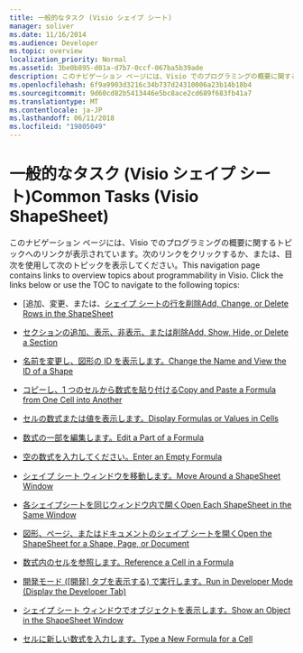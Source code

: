 ```yaml
---
title: 一般的なタスク (Visio シェイプ シート)
manager: soliver
ms.date: 11/16/2014
ms.audience: Developer
ms.topic: overview
localization_priority: Normal
ms.assetid: 3be0b895-d01a-d7b7-0ccf-067ba5b39ade
description: このナビゲーション ページには、Visio でのプログラミングの概要に関するトピックへのリンクが表示されています。次のリンクをクリックするか、または、目次を使用して次のトピックを表示してください。
ms.openlocfilehash: 6f9a9903d3216c34b737d24310006a23b14b18b4
ms.sourcegitcommit: 9d60cd82b5413446e5bc8ace2cd689f683fb41a7
ms.translationtype: MT
ms.contentlocale: ja-JP
ms.lasthandoff: 06/11/2018
ms.locfileid: "19805049"
---
```

# <a name="common-tasks-visio-shapesheet"></a><span data-ttu-id="b80f1-104">一般的なタスク (Visio シェイプ シート)</span><span class="sxs-lookup"><span data-stu-id="b80f1-104">Common Tasks (Visio ShapeSheet)</span></span>

<span data-ttu-id="b80f1-p102">このナビゲーション ページには、Visio でのプログラミングの概要に関するトピックへのリンクが表示されています。次のリンクをクリックするか、または、目次を使用して次のトピックを表示してください。</span><span class="sxs-lookup"><span data-stu-id="b80f1-p102">This navigation page contains links to overview topics about programmability in Visio. Click the links below or use the TOC to navigate to the following topics:</span></span>
  
- <span data-ttu-id="b80f1-107">[追加、変更、または、[シェイプ シートの行を削除](add-change-or-delete-rows-in-the-shapesheet.md)</span><span class="sxs-lookup"><span data-stu-id="b80f1-107">[Add, Change, or Delete Rows in the ShapeSheet](add-change-or-delete-rows-in-the-shapesheet.md)</span></span>
    
- [<span data-ttu-id="b80f1-108">セクションの追加、表示、非表示、または削除</span><span class="sxs-lookup"><span data-stu-id="b80f1-108">Add, Show, Hide, or Delete a Section</span></span>](add-show-hide-or-delete-a-section.md)
    
- [<span data-ttu-id="b80f1-109">名前を変更し、図形の ID を表示します。</span><span class="sxs-lookup"><span data-stu-id="b80f1-109">Change the Name and View the ID of a Shape</span></span>](change-the-name-and-view-the-id-of-a-shape.md)
    
- [<span data-ttu-id="b80f1-110">コピーし、1 つのセルから数式を貼り付ける</span><span class="sxs-lookup"><span data-stu-id="b80f1-110">Copy and Paste a Formula from One Cell into Another</span></span>](copy-and-paste-a-formula-from-one-cell-into-another.md)
    
- [<span data-ttu-id="b80f1-111">セルの数式または値を表示します。</span><span class="sxs-lookup"><span data-stu-id="b80f1-111">Display Formulas or Values in Cells</span></span>](display-formulas-or-values-in-cells.md)
    
- [<span data-ttu-id="b80f1-112">数式の一部を編集します。</span><span class="sxs-lookup"><span data-stu-id="b80f1-112">Edit a Part of a Formula</span></span>](edit-a-part-of-a-formula.md)
    
- [<span data-ttu-id="b80f1-113">空の数式を入力してください。</span><span class="sxs-lookup"><span data-stu-id="b80f1-113">Enter an Empty Formula</span></span>](enter-an-empty-formula.md)
    
- [<span data-ttu-id="b80f1-114">シェイプ シート ウィンドウを移動します。</span><span class="sxs-lookup"><span data-stu-id="b80f1-114">Move Around a ShapeSheet Window</span></span>](move-around-a-shapesheet-window.md)
    
- [<span data-ttu-id="b80f1-115">各シェイプシートを同じウィンドウ内で開く</span><span class="sxs-lookup"><span data-stu-id="b80f1-115">Open Each ShapeSheet in the Same Window</span></span>](open-each-shapesheet-in-the-same-window.md)
    
- [<span data-ttu-id="b80f1-116">図形、ページ、またはドキュメントのシェイプ シートを開く</span><span class="sxs-lookup"><span data-stu-id="b80f1-116">Open the ShapeSheet for a Shape, Page, or Document</span></span>](open-the-shapesheet-for-a-shape-page-or-document.md)
    
- [<span data-ttu-id="b80f1-117">数式内のセルを参照します。</span><span class="sxs-lookup"><span data-stu-id="b80f1-117">Reference a Cell in a Formula</span></span>](reference-a-cell-in-a-formula.md)
    
- <span data-ttu-id="b80f1-118">[開発モード ([開発] タブを表示する) で実行します。](run-in-developer-mode-display-the-developer-tab.md)</span><span class="sxs-lookup"><span data-stu-id="b80f1-118">[Run in Developer Mode (Display the Developer Tab)](run-in-developer-mode-display-the-developer-tab.md)</span></span>
    
- [<span data-ttu-id="b80f1-119">シェイプ シート ウィンドウでオブジェクトを表示します。</span><span class="sxs-lookup"><span data-stu-id="b80f1-119">Show an Object in the ShapeSheet Window</span></span>](show-an-object-in-the-shapesheet-window.md)
    
- [<span data-ttu-id="b80f1-120">セルに新しい数式を入力します。</span><span class="sxs-lookup"><span data-stu-id="b80f1-120">Type a New Formula for a Cell</span></span>](type-a-new-formula-for-a-cell.md)
    

